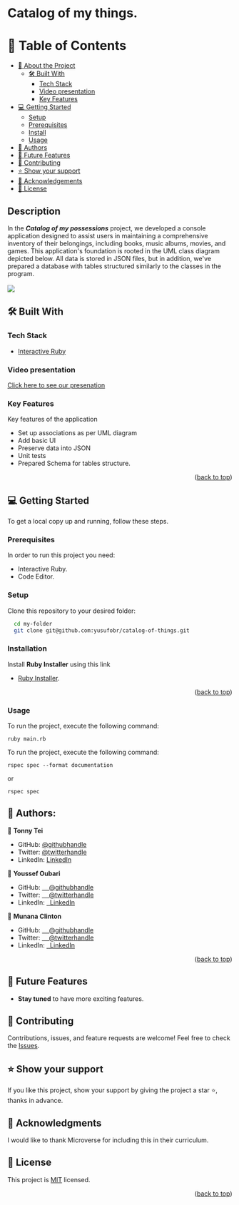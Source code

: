 # Catalog of my things.

<a name="readme-top"></a>

<!-- TABLE OF CONTENTS -->

# 📗 Table of Contents

- [📖 About the Project](#about-project)
  - [🛠 Built With](#built-with)
    - [Tech Stack](#tech-stack)
    - [Video presentation](#video-presentation)
    - [Key Features](#key-features)
- [💻 Getting Started](#getting-started)
  - [Setup](#setup)
  - [Prerequisites](#prerequisites)
  - [Install](#install)
  - [Usage](#usage)
- [👥 Authors](#authors)
- [🔭 Future Features](#future-features)
- [🤝 Contributing](#contributing)
- [⭐️ Show your support](#support)
- [🙏 Acknowledgements](#acknowledgements)
- [📝 License](#license)

## Description

In the ***Catalog of my possessions*** project, we developed a console application designed to assist users in maintaining a comprehensive inventory of their belongings, including books, music albums, movies, and games. This application's foundation is rooted in the UML class diagram depicted below. All data is stored in JSON files, but in addition, we've prepared a database with tables structured similarly to the classes in the program.
<br/> <br/>
<img src='.'>

## 🛠 Built With <a name="built-with"></a>

### Tech Stack <a name="tech-stack"></a>

- <a href="https://rubyinstaller.org/downloads/">Interactive Ruby</a>

<!-- prsentation video -->

### Video presentation

[Click here to see our presenation]()

<!-- Features -->

### Key Features <a name="key-features"></a>

Key features of the application

- Set up associations as per UML diagram
- Add basic UI
- Preserve data into JSON
- Unit tests
- Prepared Schema for tables structure.

<p align="right">(<a href="#readme-top">back to top</a>)</p>

<!-- GETTING STARTED -->

## 💻 Getting Started <a name="getting-started"></a>

To get a local copy up and running, follow these steps.

### Prerequisites

In order to run this project you need:

- Interactive Ruby.
- Code Editor.

### Setup

Clone this repository to your desired folder:

```sh
  cd my-folder
  git clone git@github.com:yusufobr/catalog-of-things.git
```

### Installation

Install **Ruby Installer** using this link

- <a href="https://rubyinstaller.org/downloads/">Ruby Installer</a>.

<p align="right">(<a href="#readme-top">back to top</a>)</p>

### Usage

To run the project, execute the following command:

```
ruby main.rb
```

To run the project, execute the following command:

```
rspec spec --format documentation
```

or

```
rspec spec
```

<!-- AUTHORS -->

## 👥 Authors: <a name="authors"></a>

👤 **Tonny Tei**

- GitHub: [@githubhandle](https://github.com/tonnytech)
- Twitter: [@twitterhandle](https://twitter.com/tonnytei)
- LinkedIn: [LinkedIn](https://www.linkedin.com/in/tonnytei/)

👤 **Youssef Oubari**

- GitHub: [&nbsp; &nbsp; @githubhandle](https://github.com/yusufobr)
- Twitter: [&nbsp; &nbsp; @twitterhandle](https://twitter.com/OubariY1)
- LinkedIn: [&nbsp; LinkedIn](https://www.linkedin.com/in/youssef-oubari-370451147/)

👤 **Munana Clinton**

- GitHub: [&nbsp; &nbsp; @githubhandle](https://github.com/clin2on3mun)
- Twitter: [&nbsp; &nbsp; @twitterhandle](https://twitter.com/ClintonMunana)
- LinkedIn: [&nbsp; LinkedIn](https://www.linkedin.com/in/munana-clinton/)

<p align="right">(<a href="#readme-top">back to top</a>)</p>

<!-- FUTURE FEATURES -->

## 🔭 Future Features <a name="future-features"></a>

- **Stay tuned** to have more exciting features.

<!-- CONTRIBUTING -->

## 🤝 Contributing <a name="contributing"></a>

Contributions, issues, and feature requests are welcome!
Feel free to check the <a href="https://github.com:yusufobr/catalog-of-things/issues">Issues</a>.

<!-- SUPPORT -->

## ⭐️ Show your support <a name="support"></a>

If you like this project, show your support by giving the project a star ⭐️, thanks in advance.

<!-- ACKNOWLEDGEMENTS -->

## 🙏 Acknowledgments <a name="acknowledgements"></a>

I would like to thank Microverse for including this in their curriculum.

## 📝 License <a name="license"></a>

This project is [MIT](./LICENSE) licensed.

<p align="right">(<a href="#readme-top">back to top</a>)</p>
